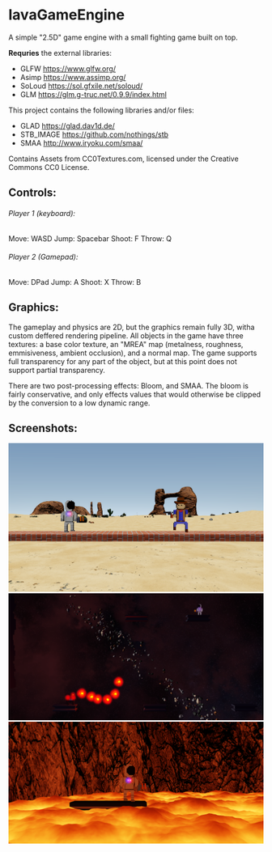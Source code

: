# lavaGameEngine
A simple "2.5D" game engine with a small fighting game built on top.

**Requries** the external libraries:
- GLFW https://www.glfw.org/
- Asimp https://www.assimp.org/
- SoLoud https://sol.gfxile.net/soloud/
- GLM https://glm.g-truc.net/0.9.9/index.html

This project contains the following libraries and/or files:
- GLAD https://glad.dav1d.de/
- STB_IMAGE https://github.com/nothings/stb
- SMAA http://www.iryoku.com/smaa/

Contains Assets from CC0Textures.com, licensed under the Creative Commons CC0 License.

## Controls:
###### Player 1 (keyboard):
Move: WASD
Jump: Spacebar
Shoot: F
Throw: Q

###### Player 2 (Gamepad):
Move: DPad
Jump: A
Shoot: X
Throw: B

## Graphics:
The gameplay and physics are 2D, but the graphics remain fully 3D, witha  custom deffered rendering pipeline.
All objects in the game have three textures: a base color texture, an "MREA" map (metalness, roughness, emmisiveness, ambient occlusion), and a normal map.
The game supports full transparency for any part of the object, but at this point does not support partial transparency.

There are two post-processing effects: Bloom, and SMAA. The bloom is fairly conservative, and only effects values that would otherwise be clipped by the conversion to a low dynamic range.

## Screenshots:

![Desert](https://github.com/trevorGalivan/lavaGameEngine/blob/master/screenshots/desert.PNG)
![Space](https://github.com/trevorGalivan/lavaGameEngine/blob/master/screenshots/space.PNG)
![Volcano](https://github.com/trevorGalivan/lavaGameEngine/blob/master/screenshots/volcano.PNG)
